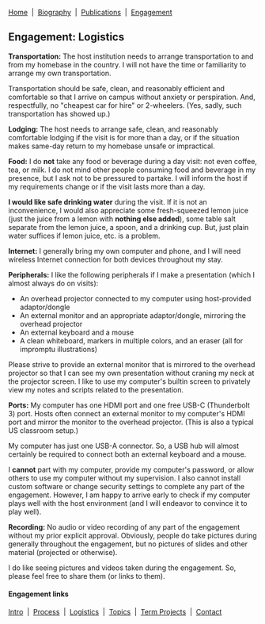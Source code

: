 [Home](/)&nbsp;&nbsp;\|&nbsp;&nbsp;[Biography](/bio)&nbsp;&nbsp;\|&nbsp;&nbsp;[Publications](/pubs)&nbsp;&nbsp;\|&nbsp;&nbsp;[Engagement](/engagement/)

## Engagement: Logistics

**Transportation:** The host institution needs to arrange transportation to and from my homebase 
in the country. I will not have the time or familiarity to arrange my own transportation. 

Transportation should be safe, clean, and reasonably efficient and comfortable so that I arrive on 
campus without anxiety or perspiration. And, respectfully, no "cheapest car for hire" or 2-wheelers.
(Yes, sadly, such transportation has showed up.)

**Lodging:** The host needs to arrange safe, clean, and reasonably comfortable lodging if the visit 
is for more than a day, or if the situation makes same-day return to my homebase unsafe or impractical.

**Food:** I do **not** take any food or beverage during a day visit: not even coffee, tea, or milk. 
I do not mind other people consuming food and beverage in my presence, but I ask not to be pressured 
to partake. I will inform the host if my requirements change or if the visit lasts more than a day.

**I would like safe drinking water** during the visit. If it is not an inconvenience, I would also 
appreciate some fresh-squeezed lemon juice (just the juice from a lemon with **nothing else added**), 
some table salt separate from the lemon juice, a spoon, and a drinking cup. But, just plain water
suffices if lemon juice, etc. is a problem.

**Internet:** I generally bring my own computer and phone, and I will need wireless Internet connection 
for both devices throughout my stay.

**Peripherals:** I like the following peripherals if I make a presentation (which I almost always
do on visits):
* An overhead projector connected to my computer using host-provided adaptor/dongle
* An external monitor and an appropriate adaptor/dongle, mirroring the overhead projector
* An external keyboard and a mouse
* A clean whiteboard, markers in multiple colors, and an eraser (all for impromptu illustrations)

Please strive to provide an external monitor that is mirrored to the overhead projector so that I can
see my own presentation without craning my neck at the projector screen. I like to use my computer's 
builtin screen to privately view my notes and scripts related to the presentation.

**Ports:** My computer has one HDMI port and one free USB-C (Thunderbolt 3) port. Hosts often connect an
external monitor to my computer's HDMI port and mirror the monitor to the overhead projector. (This is also
a typical US classroom setup.)

My computer has just one USB-A connector. So, a USB hub will almost certainly be required to connect
both an external keyboard and a mouse.

I **cannot** part with my computer, provide my computer's password, or allow others to use my computer
without my supervision. I also cannot install custom software or change security settings to complete
any part of the engagement. However, I am happy to arrive early to check if my computer plays well
with the host environment (and I will endeavor to convince it to play well).

**Recording:** No audio or video recording of any part of the engagement without my prior explicit 
approval. Obviously, people do take pictures during generally throughout the engagement, but no 
pictures of slides and other material (projected or otherwise).

I do like seeing pictures and videos taken during the engagement. So, please feel free to share them 
(or links to them).


#### Engagement links

[Intro](/engagement/)&nbsp;&nbsp;\|&nbsp;&nbsp;[Process](process)&nbsp;&nbsp;\|&nbsp;&nbsp;[Logistics](logistics)&nbsp;&nbsp;\|&nbsp;&nbsp;[Topics](topics)&nbsp;&nbsp;\|&nbsp;&nbsp;[Term Projects](term-projects)&nbsp;&nbsp;\|&nbsp;&nbsp;[Contact](contact)
